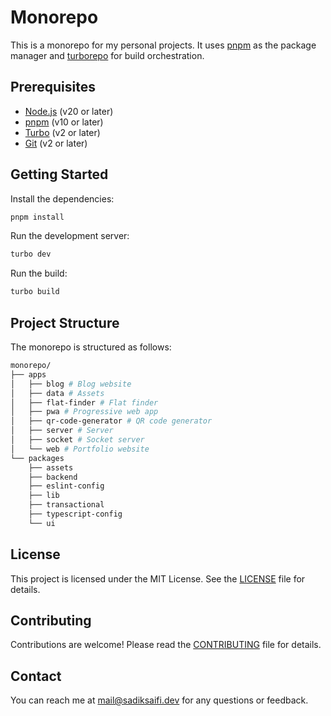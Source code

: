 # Monorepo

This is a monorepo for my personal projects. It uses [pnpm](https://pnpm.io/) as the package manager and [turborepo](https://turbo.build/repo) for build orchestration.

## Prerequisites
- [Node.js](https://nodejs.org/en/download/) (v20 or later)
- [pnpm](https://pnpm.io/) (v10 or later)
- [Turbo](https://turbo.build/repo/docs/getting-started) (v2 or later)
- [Git](https://git-scm.com/downloads) (v2 or later)

## Getting Started

Install the dependencies:

```bash
pnpm install
```
Run the development server:

```bash
turbo dev
```
Run the build:

```bash
turbo build
```

## Project Structure
The monorepo is structured as follows:

```bash
monorepo/
├── apps
│   ├── blog # Blog website
│   ├── data # Assets
│   ├── flat-finder # Flat finder
│   ├── pwa # Progressive web app
│   ├── qr-code-generator # QR code generator
│   ├── server # Server
│   ├── socket # Socket server
│   └── web # Portfolio website
└── packages
    ├── assets
    ├── backend
    ├── eslint-config
    ├── lib
    ├── transactional
    ├── typescript-config
    └── ui
```

## License
This project is licensed under the MIT License. See the [LICENSE](LICENSE) file for details.

## Contributing
Contributions are welcome! Please read the [CONTRIBUTING](CONTRIBUTING.md) file for details.

## Contact
You can reach me at [mail@sadiksaifi.dev](mailto:mail@sadiksaifi.dev) for any questions or feedback.
